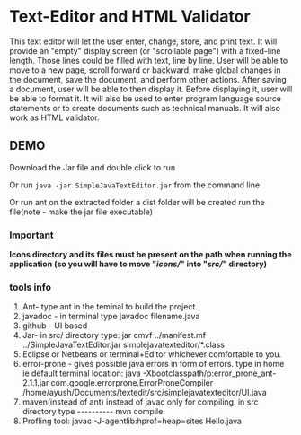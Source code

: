 # Text-Editor and HTML Validator
This text editor will let the user enter, change, store, and print text. It will provide an "empty" display screen (or "scrollable page") with a fixed-line length. Those lines could be filled with text, line by line. User will be able to move to a new page, scroll forward or backward, make global changes in the document, save the document, and perform other actions. After saving a document, user will be able to then display it. Before displaying it, user will be able to format it. It will also be used to enter program language source statements or to create documents such as technical manuals. It will also work as HTML validator.

## DEMO

Download the Jar file and double click to run

Or run `java -jar SimpleJavaTextEditor.jar` from the command line

Or run ant on the extracted folder a dist folder will be created run the file(note - make the jar file executable) 


### Important

**Icons directory and its files must be present on the path when running the application (so you will have to move "*icons/*" into "*src/*" directory)**
### tools info
1. Ant- type ant in the teminal to build the project.
2. javadoc - in terminal type javadoc filename.java
3. github - UI based
4. Jar-  in src/ directory type:  jar cmvf ../manifest.mf ../SimpleJavaTextEditor.jar simplejavatexteditor/*.class
5.  Eclipse or Netbeans or terminal+Editor whichever comfortable to you.
6. error-prone - gives possible java errors in form of errors.
type in home ie default terminal location:
java -Xbootclasspath/p:error_prone_ant-2.1.1.jar com.google.errorprone.ErrorProneCompiler /home/ayush/Documents/textedit/src/simplejavatexteditor/UI.java
7. maven(instead of ant) instead of javac only for compiling.
in src directory type ---------- mvn compile.
8. Profling tool:
javac -J-agentlib:hprof=heap=sites Hello.java
